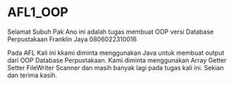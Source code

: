 # AFL1_OOP
Selamat Subuh Pak Ano ini adalah tugas membuat OOP versi Database Perpustakaan Franklin Jaya 0806022310016

Pada AFL Kali ini kkami diminta menggunakan Java untuk membuat output dari OOP Database Perpustakaan. Kami diminta menggunakan Array Getter Setter FileWriter Scanner dan masih banyak lagi pada tugas kali ini. Sekian dan terima kasih.

